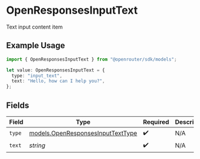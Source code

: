 # OpenResponsesInputText

Text input content item

## Example Usage

```typescript
import { OpenResponsesInputText } from "@openrouter/sdk/models";

let value: OpenResponsesInputText = {
  type: "input_text",
  text: "Hello, how can I help you?",
};
```

## Fields

| Field                                                                        | Type                                                                         | Required                                                                     | Description                                                                  |
| ---------------------------------------------------------------------------- | ---------------------------------------------------------------------------- | ---------------------------------------------------------------------------- | ---------------------------------------------------------------------------- |
| `type`                                                                       | [models.OpenResponsesInputTextType](../models/openresponsesinputtexttype.md) | :heavy_check_mark:                                                           | N/A                                                                          |
| `text`                                                                       | *string*                                                                     | :heavy_check_mark:                                                           | N/A                                                                          |